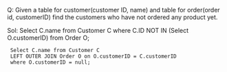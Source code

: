 Q: Given a table for customer(customer ID, name) and table for order(order id, customerID)
   find the customers who have not ordered any product yet.

Sol: Select C.name from Customer C
     where C.ID NOT IN (Select O.customerID) from Order O;

     Select C.name from Customer C
     LEFT OUTER JOIN Order O on O.customerID = C.customerID
     where O.customerID = null;
